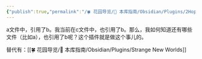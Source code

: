 ```yaml
---
{"publish":true,"permalink":"/🍀 花园导览/🧰 本库指南/Obsidian/Plugins/2Hop Links Plus.md","created":"2024-05-11","modified":"2025-07-10","published":"2025-07-12T02:51:58.426+08:00","tags":["obsidian插件"],"cssclasses":""}
---
```



a文件中，引用了b。我当前在c文件中，也引用了b。那么，我如何知道还有哪些文件（比如a），也引用了b呢？这个插件就是做这个事儿的。

替代有：[[🍀 花园导览/🧰 本库指南/Obsidian/Plugins/Strange New Worlds]]
